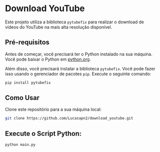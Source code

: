 # Download YouTube

Este projeto utiliza a biblioteca `pytubefix` para realizar o download de vídeos do YouTube na mais alta resolução disponível.

## Pré-requisitos

Antes de começar, você precisará ter o Python instalado na sua máquina. Você pode baixar o Python em [python.org](https://www.python.org/downloads/).

Além disso, você precisará instalar a biblioteca `pytubefix`. Você pode fazer isso usando o gerenciador de pacotes `pip`. Execute o seguinte comando:

```bash
pip install pytubefix
```
## Como Usar
Clone este repositório para a sua máquina local:
```bash
git clone https://github.com/Lucasapn2/download_youtube.git
```

## Execute o Script Python:
```bash
python main.py
```
